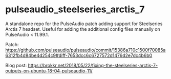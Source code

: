# pulseaudio_steelseries_arctis_7
A standalone repo for the PulseAudio patch adding support for Steelseries Arctis 7 headset. Useful for adding the additional config files manually on PulseAudio < 11.99.1.

Patch: https://github.com/pulseaudio/pulseaudio/commit/15386a710c1500f70085a6312fb4d84be4d254c9#diff-7653dcc6c6727572d1476d2e7dc4b6b0

Blog post: https://brokkr.net/2018/05/22/fixing-the-steelseries-arctis-7-outputs-on-ubuntu-18-04-pulseaudio-11/

